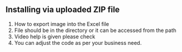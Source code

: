 
## Installing via uploaded ZIP file ##

1. How to export image into the Excel file
2. File should be in the directory or it can be accessed from the path
3. Video help is given please check
4. You can adjust the code as per your business need.
